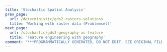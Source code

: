 ```yaml
---
title: 'Stochastic Spatial Analysis'
prev_page:
  url: /deterministic/gds2-rasters-solutions
  title: 'Working with raster data (Problemset)'
next_page:
  url: /stochastic/gds3-geography-as-feature
  title: 'Feature engineering with geography'
comment: "***PROGRAMMATICALLY GENERATED, DO NOT EDIT. SEE ORIGINAL FILES IN /content***"
---
```

